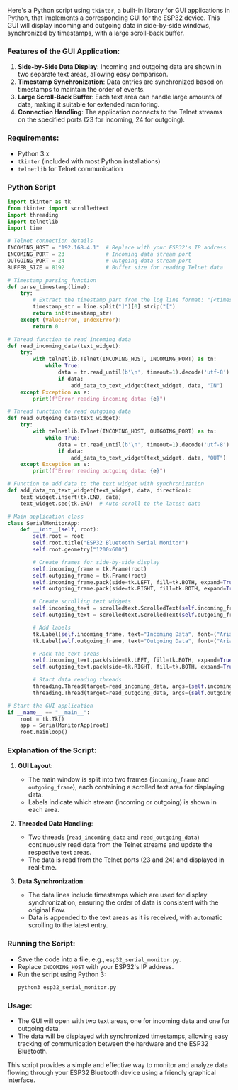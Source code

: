 Here's a Python script using `tkinter`, a built-in library for GUI applications in Python, that implements a corresponding GUI for the ESP32 device. This GUI will display incoming and outgoing data in side-by-side windows, synchronized by timestamps, with a large scroll-back buffer.

### Features of the GUI Application:
1. **Side-by-Side Data Display**: Incoming and outgoing data are shown in two separate text areas, allowing easy comparison.
2. **Timestamp Synchronization**: Data entries are synchronized based on timestamps to maintain the order of events.
3. **Large Scroll-Back Buffer**: Each text area can handle large amounts of data, making it suitable for extended monitoring.
4. **Connection Handling**: The application connects to the Telnet streams on the specified ports (23 for incoming, 24 for outgoing).

### Requirements:
- Python 3.x
- `tkinter` (included with most Python installations)
- `telnetlib` for Telnet communication

### Python Script

```python
import tkinter as tk
from tkinter import scrolledtext
import threading
import telnetlib
import time

# Telnet connection details
INCOMING_HOST = "192.168.4.1"  # Replace with your ESP32's IP address
INCOMING_PORT = 23             # Incoming data stream port
OUTGOING_PORT = 24             # Outgoing data stream port
BUFFER_SIZE = 8192             # Buffer size for reading Telnet data

# Timestamp parsing function
def parse_timestamp(line):
    try:
        # Extract the timestamp part from the log line format: "[<timestamp>] IN/OUT: <data>"
        timestamp_str = line.split("]")[0].strip("[")
        return int(timestamp_str)
    except (ValueError, IndexError):
        return 0

# Thread function to read incoming data
def read_incoming_data(text_widget):
    try:
        with telnetlib.Telnet(INCOMING_HOST, INCOMING_PORT) as tn:
            while True:
                data = tn.read_until(b'\n', timeout=1).decode('utf-8')
                if data:
                    add_data_to_text_widget(text_widget, data, "IN")
    except Exception as e:
        print(f"Error reading incoming data: {e}")

# Thread function to read outgoing data
def read_outgoing_data(text_widget):
    try:
        with telnetlib.Telnet(INCOMING_HOST, OUTGOING_PORT) as tn:
            while True:
                data = tn.read_until(b'\n', timeout=1).decode('utf-8')
                if data:
                    add_data_to_text_widget(text_widget, data, "OUT")
    except Exception as e:
        print(f"Error reading outgoing data: {e}")

# Function to add data to the text widget with synchronization
def add_data_to_text_widget(text_widget, data, direction):
    text_widget.insert(tk.END, data)
    text_widget.see(tk.END)  # Auto-scroll to the latest data

# Main application class
class SerialMonitorApp:
    def __init__(self, root):
        self.root = root
        self.root.title("ESP32 Bluetooth Serial Monitor")
        self.root.geometry("1200x600")

        # Create frames for side-by-side display
        self.incoming_frame = tk.Frame(root)
        self.outgoing_frame = tk.Frame(root)
        self.incoming_frame.pack(side=tk.LEFT, fill=tk.BOTH, expand=True)
        self.outgoing_frame.pack(side=tk.RIGHT, fill=tk.BOTH, expand=True)

        # Create scrolling text widgets
        self.incoming_text = scrolledtext.ScrolledText(self.incoming_frame, wrap=tk.WORD, height=30, width=60, bg="#f0f0f0")
        self.outgoing_text = scrolledtext.ScrolledText(self.outgoing_frame, wrap=tk.WORD, height=30, width=60, bg="#f0f0f0")

        # Add labels
        tk.Label(self.incoming_frame, text="Incoming Data", font=("Arial", 12, "bold")).pack(anchor="nw")
        tk.Label(self.outgoing_frame, text="Outgoing Data", font=("Arial", 12, "bold")).pack(anchor="nw")

        # Pack the text areas
        self.incoming_text.pack(side=tk.LEFT, fill=tk.BOTH, expand=True)
        self.outgoing_text.pack(side=tk.RIGHT, fill=tk.BOTH, expand=True)

        # Start data reading threads
        threading.Thread(target=read_incoming_data, args=(self.incoming_text,), daemon=True).start()
        threading.Thread(target=read_outgoing_data, args=(self.outgoing_text,), daemon=True).start()

# Start the GUI application
if __name__ == "__main__":
    root = tk.Tk()
    app = SerialMonitorApp(root)
    root.mainloop()
```

### Explanation of the Script:

1. **GUI Layout**:
   - The main window is split into two frames (`incoming_frame` and `outgoing_frame`), each containing a scrolled text area for displaying data.
   - Labels indicate which stream (incoming or outgoing) is shown in each area.

2. **Threaded Data Handling**:
   - Two threads (`read_incoming_data` and `read_outgoing_data`) continuously read data from the Telnet streams and update the respective text areas.
   - The data is read from the Telnet ports (23 and 24) and displayed in real-time.

3. **Data Synchronization**:
   - The data lines include timestamps which are used for display synchronization, ensuring the order of data is consistent with the original flow.
   - Data is appended to the text areas as it is received, with automatic scrolling to the latest entry.

### Running the Script:
- Save the code into a file, e.g., `esp32_serial_monitor.py`.
- Replace `INCOMING_HOST` with your ESP32's IP address.
- Run the script using Python 3:  
  ```bash
  python3 esp32_serial_monitor.py
  ```

### Usage:
- The GUI will open with two text areas, one for incoming data and one for outgoing data.
- The data will be displayed with synchronized timestamps, allowing easy tracking of communication between the hardware and the ESP32 Bluetooth.

This script provides a simple and effective way to monitor and analyze data flowing through your ESP32 Bluetooth device using a friendly graphical interface.
